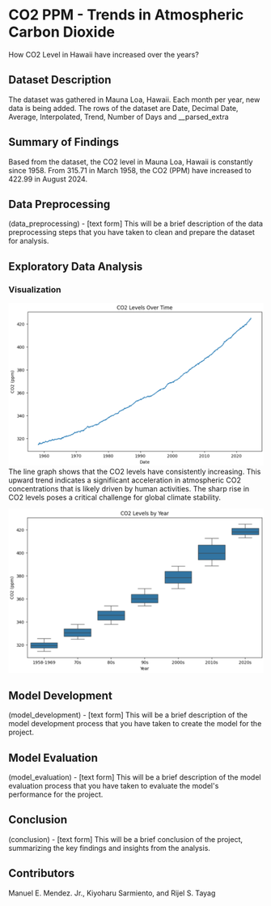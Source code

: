 # CO2 PPM - Trends in Atmospheric Carbon Dioxide

How CO2 Level in Hawaii have increased over the years?

## Dataset Description

The dataset was gathered in Mauna Loa, Hawaii. Each month per year, new data is being added. The rows of the dataset are Date, Decimal Date, Average, Interpolated, Trend, Number of Days and __parsed_extra

## Summary of Findings

Based from the dataset, the CO2 level in Mauna Loa, Hawaii is constantly since 1958. From 315.71 in March 1958, the CO2 (PPM) have increased to 422.99 in August 2024.

## Data Preprocessing

(data_preprocessing) - [text form] This will be a brief description of the data preprocessing steps that you have taken to clean and prepare the dataset for analysis.

## Exploratory Data Analysis

### Visualization

![CO2 Levels Overtime](plot-img/CO2-Overtime.png)
The line graph shows that the CO2 levels have consistently increasing. This upward trend indicates a signifiicant acceleration in atmospheric CO2 concentrations that is likely driven by human activities. The sharp rise in CO2 levels poses a critical challenge for global climate stability.

![CO2 Levels Per Year](plot-img/CO2_Year.png)

## Model Development

(model_development) - [text form] This will be a brief description of the model development process that you have taken to create the model for the project.

## Model Evaluation

(model_evaluation) - [text form] This will be a brief description of the model evaluation process that you have taken to evaluate the model's performance for the project.

## Conclusion

(conclusion) - [text form] This will be a brief conclusion of the project, summarizing the key findings and insights from the analysis.

## Contributors

Manuel E. Mendez. Jr., Kiyoharu Sarmiento, and Rijel S. Tayag

